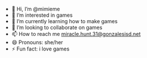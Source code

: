 - 👋 Hi, I’m @mimieme
- 👀 I’m interested in games
- 🌱 I’m currently learning how to make games
- 💞️ I’m looking to collaborate on games
- 📫 How to reach me miracle.hunt.31@gonzalesisd.net
- 😄 Pronouns: she/her
- ⚡ Fun fact: i love games

<!---
mimieme/mimieme is a ✨ special ✨ repository because its `README.md` (this file) appears on your GitHub profile.
You can click the Preview link to take a look at your changes.
--->
